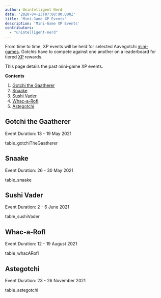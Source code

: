 ```yaml
---
author: Unintelligent Nerd
date: '2020-04-23T07:00:00.000Z'
title: 'Mini-Game XP Events'
description: 'Mini-Game XP Events'
contributors:
  - "unintelligent-nerd"
---
```


From time to time, XP events will be held for selected Aavegotchi [mini-games](/minigames). Gotchis have to compete against one another on a leaderboard for tiered [XP](/xp) rewards.

This page details the past mini-game XP events.

<div class="contentsBox">

**Contents**

<ol>
<li><a href=#gotchi-the-gaatherer>Gotchi the Gaatherer</a></li>
<li><a href=#snaake>Snaake</a></li>
<li><a href=#sushi-vader>Sushi Vader</a></li>
<li><a href=#whac-a-rofl>Whac-a-Rofl</a></li>
<li><a href=#astegotchi>Astegotchi</a></li>
</ol>

</div>

## Gotchi the Gaatherer

Event Duration: 13 - 19 May 2021

table_gotchiTheGaatherer

## Snaake

Event Duration: 26 - 30 May 2021

table_snaake

## Sushi Vader

Event Duration: 2 - 6 June 2021

table_sushiVader

## Whac-a-Rofl

Event Duration: 12 - 19 August 2021

table_whacARofl

## Astegotchi

Event Duration: 23 - 26 November 2021

table_astegotchi